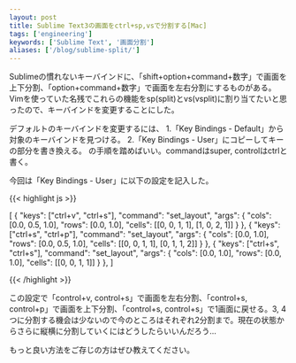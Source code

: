 ```yaml
---
layout: post
title: Sublime Text3の画面をctrl+sp,vsで分割する[Mac]
tags: ['engineering']
keywords: ['Sublime Text', '画面分割']
aliases: ['/blog/sublime-split/']
---
```


Sublimeの慣れないキーバインドに、「shift+option+command+数字」で画面を上下分割、「option+command+数字」で画面を左右分割にするものがある。Vimを使っていた名残でこれらの機能をsp(split)とvs(vsplit)に割り当てたいと思ったので、キーバインドを変更することにした。

デフォルトのキーバインドを変更するには、
1.「Key Bindings - Default」から対象のキーバインドを見つける。
2.「Key Bindings - User」にコピーしてキーの部分を書き換える。
の手順を踏めばいい。commandはsuper, controlはctrlと書く。

今回は「Key Bindings - User」に以下の設定を記入した。

{{< highlight js >}}

[
    {
        "keys": ["ctrl+v", "ctrl+s"],
        "command": "set_layout",
        "args":
        {
            "cols": [0.0, 0.5, 1.0],
            "rows": [0.0, 1.0],
            "cells": [[0, 0, 1, 1], [1, 0, 2, 1]]
        }
    },
    {
        "keys": ["ctrl+s", "ctrl+p"],
        "command": "set_layout",
        "args":
        {
            "cols": [0.0, 1.0],
            "rows": [0.0, 0.5, 1.0],
            "cells": [[0, 0, 1, 1], [0, 1, 1, 2]]
        }
    },
    {
        "keys": ["ctrl+s", "ctrl+s"],
        "command": "set_layout",
        "args":
        {
            "cols": [0.0, 1.0],
            "rows": [0.0, 1.0],
            "cells": [[0, 0, 1, 1]]
        }
    },
]

{{< /highlight >}}

この設定で「control+v, control+s」で画面を左右分割、「control+s, control+p」で画面を上下分割、「control+s, control+s」で1画面に戻せる。3, 4つに分割する機会は少ないので今のところはそれぞれ2分割まで。現在の状態からさらに縦横に分割していくにはどうしたらいいんだろう...

もっと良い方法をご存じの方はぜひ教えてください。